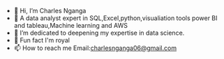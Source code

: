 - 👋 Hi, I’m Charles Nganga
- 👀 A data analyst expert in SQL,Excel,python,visualiation tools power BI and tableau,Machine learning and AWS
- 🌱  I’m dedicated to deepening my expertise in data science.
- 💞️ Fun fact I'm royal
- 📫 How to reach me Email:charlesnganga06@gmail.com
<!---
ngangawairimu/ngangawairimu is a ✨ special ✨ repository because its `README.md` (this file) appears on your GitHub profile.
You can click the Preview link to take a look at your changes.
--->
